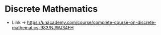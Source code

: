 # Discrete Mathematics

* Link -> https://unacademy.com/course/complete-course-on-discrete-mathematics-983/NJWJ34FH

